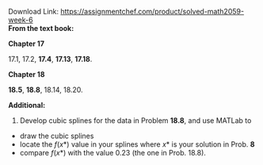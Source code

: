 Download Link: https://assignmentchef.com/product/solved-math2059-week-6
<br>
<strong>From the text book:</strong>

<strong>Chapter 17 </strong>

17.1, 17.2, <strong>17.4</strong>, <strong>17.13</strong>, <strong>17.18</strong>.




<strong>Chapter 18</strong>

<strong>18.5</strong>, <strong>18.8</strong>, 18.14, 18.20.




<strong>Additional:</strong>

<ol>

 <li>Develop cubic splines for the data in Problem <strong>18.8</strong>, and use MATLab to</li>

</ol>

<ul>

 <li>draw the cubic splines</li>

 <li>locate the <em>f</em>(<em>x</em>*) value in your splines where <em>x</em>* is your solution in Prob. <strong>8</strong></li>

 <li>compare <em>f</em>(<em>x</em>*) with the value 0.23 (the one in Prob. 18.8).</li>

</ul>


